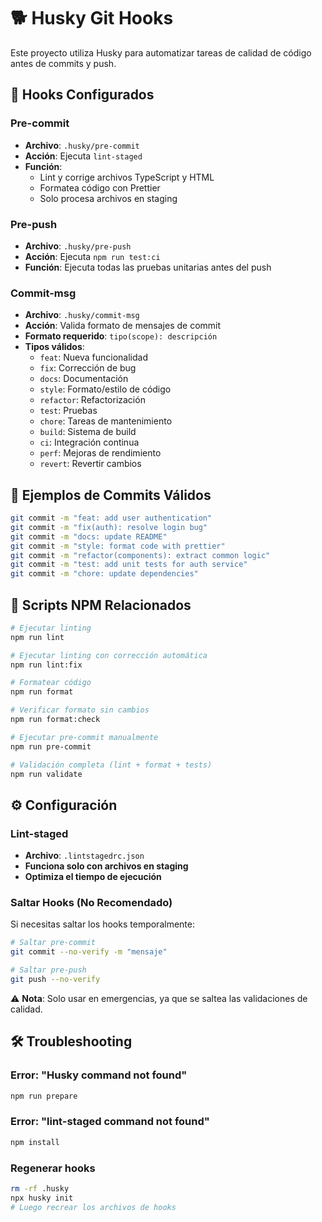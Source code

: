 # 🐕 Husky Git Hooks

Este proyecto utiliza Husky para automatizar tareas de calidad de código antes de commits y push.

## 🔧 Hooks Configurados

### Pre-commit

- **Archivo**: `.husky/pre-commit`
- **Acción**: Ejecuta `lint-staged`
- **Función**:
  - Lint y corrige archivos TypeScript y HTML
  - Formatea código con Prettier
  - Solo procesa archivos en staging

### Pre-push

- **Archivo**: `.husky/pre-push`
- **Acción**: Ejecuta `npm run test:ci`
- **Función**: Ejecuta todas las pruebas unitarias antes del push

### Commit-msg

- **Archivo**: `.husky/commit-msg`
- **Acción**: Valida formato de mensajes de commit
- **Formato requerido**: `tipo(scope): descripción`
- **Tipos válidos**:
  - `feat`: Nueva funcionalidad
  - `fix`: Corrección de bug
  - `docs`: Documentación
  - `style`: Formato/estilo de código
  - `refactor`: Refactorización
  - `test`: Pruebas
  - `chore`: Tareas de mantenimiento
  - `build`: Sistema de build
  - `ci`: Integración continua
  - `perf`: Mejoras de rendimiento
  - `revert`: Revertir cambios

## 📝 Ejemplos de Commits Válidos

```bash
git commit -m "feat: add user authentication"
git commit -m "fix(auth): resolve login bug"
git commit -m "docs: update README"
git commit -m "style: format code with prettier"
git commit -m "refactor(components): extract common logic"
git commit -m "test: add unit tests for auth service"
git commit -m "chore: update dependencies"
```

## 🚀 Scripts NPM Relacionados

```bash
# Ejecutar linting
npm run lint

# Ejecutar linting con corrección automática
npm run lint:fix

# Formatear código
npm run format

# Verificar formato sin cambios
npm run format:check

# Ejecutar pre-commit manualmente
npm run pre-commit

# Validación completa (lint + format + tests)
npm run validate
```

## ⚙️ Configuración

### Lint-staged

- **Archivo**: `.lintstagedrc.json`
- **Funciona solo con archivos en staging**
- **Optimiza el tiempo de ejecución**

### Saltar Hooks (No Recomendado)

Si necesitas saltar los hooks temporalmente:

```bash
# Saltar pre-commit
git commit --no-verify -m "mensaje"

# Saltar pre-push
git push --no-verify
```

⚠️ **Nota**: Solo usar en emergencias, ya que se saltea las validaciones de calidad.

## 🛠️ Troubleshooting

### Error: "Husky command not found"

```bash
npm run prepare
```

### Error: "lint-staged command not found"

```bash
npm install
```

### Regenerar hooks

```bash
rm -rf .husky
npx husky init
# Luego recrear los archivos de hooks
```
